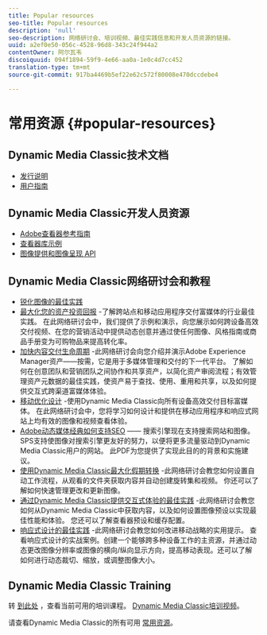 ```yaml
---
title: Popular resources
seo-title: Popular resources
description: 'null'
seo-description: 网络研讨会、培训视频、最佳实践信息和开发人员资源的链接。
uuid: a2ef0e50-056c-4528-96d8-343c24f944a2
contentOwner: 阿尔瓦韦
discoiquuid: 094f1894-59f9-4e66-aa0a-1e0c4d7cc452
translation-type: tm+mt
source-git-commit: 917ba4469b5ef22e62c572f80008e470dccdebe4

---
```



# 常用资源 {#popular-resources}

## Dynamic Media Classic技术文档

* [发行说明](https://marketing.adobe.com/resources/help/en_US/s7/release_notes/index.html)
* [用户指南](introduction.md)

## Dynamic Media Classic开发人员资源

* [Adobe查看器参考指南](https://marketing.adobe.com/resources/help/en_US/s7/viewers_ref/index.html)
* [查看器库示例](https://landing.adobe.com/en/na/dynamic-media/ctir-2755/live-demos.html)
* [图像提供和图像呈现 API](https://marketing.adobe.com/resources/help/en_US/s7/is_ir_api/index.html)

## Dynamic Media Classic网络研讨会和教程

* [锐化图像的最佳实践](/help/assets/s7_sharpening_images.pdf)
* [最大化您的资产投资回报](https://adobecustomersuccess.adobeconnect.com/p5ar3hfrrec/?launcher=false&fcsContent=true&pbMode=normal&proto=true) -了解跨站点和移动应用程序交付富媒体的行业最佳实践。 在此网络研讨会中，我们提供了示例和演示，向您展示如何跨设备高效交付视频、在您的营销活动中提供动态创意并通过使任何图像、风格指南或商品手册变为可购物品来提高转化率。
* [加快内容交付生命周期](https://adobecustomersuccess.adobeconnect.com/p88ducm9pqv/) -此网络研讨会向您介绍并演示Adobe Experience Manager资产——按需，它是用于多媒体管理和交付的下一代平台。 了解如何在创意团队和营销团队之间协作和共享资产，以简化资产审阅流程；有效管理资产元数据的最佳实践，使资产易于查找、使用、重用和共享，以及如何提供交互式跨渠道富媒体体验。
* [移动优化设计](https://adobecustomersuccess.adobeconnect.com/p6oqd3wydif/?launcher=false&fcsContent=true&pbMode=normal&proto=true) -使用Dynamic Media Classic向所有设备高效交付目标富媒体。 在此网络研讨会中，您将学习如何设计和提供在移动应用程序和响应式网站上均有效的图像和视频查看体验。
* [Adobe动态媒体经典如何支持SEO](help/assets/s7_seo.pdf) —— 搜索引擎现在支持搜索网站和图像。 SPS支持使图像对搜索引擎更友好的努力，以便将更多流量驱动到Dynamic Media Classic用户的网站。 此PDF为您提供了实现此目的的背景和实施建议。
* [使用Dynamic Media Classic最大化假期转换](https://adobecustomersuccess.adobeconnect.com/p32n1yr85c9/?proto=true) -此网络研讨会教您如何设置自动工作流程，从观看的文件夹获取内容并自动创建旋转集和视频。 你还可以了解如何快速管理更改和更新图像。
* [通过Dynamic Media Classic提供交互式体验的最佳实践](http://seminars.adobeconnect.com/p7wb8ej3u6d/) -此网络研讨会教您如何从Dynamic Media Classic中获取内容，以及如何设置图像预设以实现最佳性能和体验。 您还可以了解查看器预设和缓存配置。
* [响应式设计的最佳实践](http://offers.adobe.com/en/na/marketing/landings/_40458_responsive_design_live_on_demand_webinar.html) -此网络研讨会教您如何改进移动战略的实用提示。 查看响应式设计的实战案例。创建一个能够跨多种设备工作的主资源，并通过动态更改图像分辨率或图像的横向/纵向显示方向，提高移动表现。还可以了解如何进行动态裁切、缩放，或调整图像大小。

## Dynamic Media Classic Training

转 [到此处](http://training.adobe.com/training/courses.html#product=adobe-scene7) ，查看当前可用的培训课程。
[Dynamic Media Classic培训视频](https://marketing.adobe.com/resources/help/en_US/s7/training-videos/)。

请查看Dynamic Media Classic的所有可用 [常用资源](home.md)。